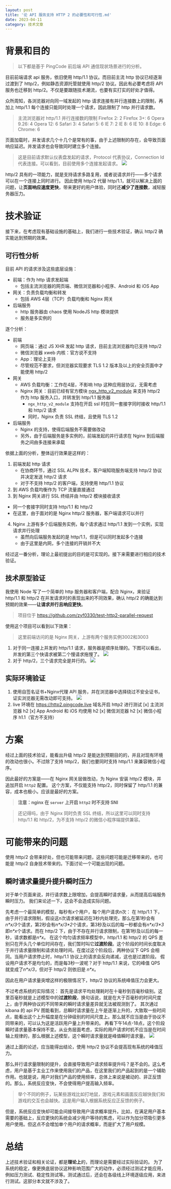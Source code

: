 ```yaml
---
layout: post
title: '论 API 服务支持 HTTP 2 的必要性和可行性.md'
date: 2023-04-11
category: 技术文章
---
```


# 背景和目的
> 以下都是基于 PingCode 前后端 API 通信现状场景进行的分析。

目前前端请求 api 服务，依旧使用 http/1.1 协议。而目前主流 http 协议已经逐渐过渡到了 http/2，例如静态资源托管就使用 http/2 协议。因此有必要考虑将 API 服务也迁移到 http/2。不仅是要跟随技术潮流，也要有实打实的好处才值得。

众所周知，各浏览器对向同一域发起的 http 请求连接有并行连接数上的限制，再加上 http/1.1 每个连接只能同时处理一个请求，因此限制了 http 并行请求数。

>主流浏览器对 http/1.1 并行连接数的限制
Firefox 2:  2
Firefox 3+: 6
Opera 9.26: 4
Opera 12:   6
Safari 3:   4
Safari 5:   6
IE 7:       2
IE 8:       6
IE 10:      8
Edge:       6
Chrome:     6

页面加载时，并发请求几个十几个是常有的事，由于上述限制的存在，会导致页面响应延迟。并发请求也会导致同时建立多个连接。
>这是目前请求默认仪表盘发起的请求，Protocol 代表协议，Connection Id 代表连接。可以看到，目前使用多个连接发起请求。
![](../attachments/pingcode-http1.1.png)

http/2 具有的一项能力，就是支持请求多路复用，或者说请求并行——多个请求可以在一个连接上同时进行。
因此使用 http/2 代替 http/1.1，就可以解决上面的问题，让**页面响应速度更快**，带来更好的用户体验，同时还**减少了连接数**，减轻服务器压力。


# 技术验证
接下来，在考虑现有基础设施的基础上，我们进行一些技术验证，确认 http/2 确实能达到预期的效果。

## 可行性分析

目前 API 的请求涉及这些底层设施：
- 前端：作为 http 请求发起端
    - 包括主流浏览器的网页端、微信浏览器和小程序、Android 和 iOS App
- 网关：负责负载均衡和转发
    - 包括 AWS 4层（TCP）负载均衡和 Nginx 网关
- 后端服务
    - http 服务器由 chaos 使用 NodeJS http 模块提供
    - 服务是多实例的

逐个分析：
- 前端
    - 网页端：通过 JS XHR 发起 http 请求，目前主流浏览器均已支持 http/2
    - 微信浏览器 xweb 内核：官方说不支持
    - App：理论上支持
    - 尽管规范不要求，但浏览器实现要求 TLS 1.2 版本及以上的安全页面中才能使用 http/2
- 网关
    - AWS 负载均衡：工作在4层，不影响 http 这种应用层协议，无需考虑
    - Nginx 网关：目前已经有官方模块 [ngx_http_v2_module](http://nginx.org/en/docs/http/ngx_http_v2_module.html) 来支持 http/2 作为 http 服务入口，并转发到 http/1.1 服务器
        - `ngx_http_v2_module` 支持在开启 ssl 时在同一套接字同时接收 http/1.1 和 http/2 请求
        - 同时，Nginx 负责 SSL 终结，且使用 TLS 1.2
- 后端服务
    - Nginx 的支持，使得后端服务不需要做改动
    - 另外，由于后端服务是多实例的，前端发起的并行请求在 Nginx 到后端服务之间由多连接来承载
  
依据上面的分析，整体运行效果是这样的：
1. 前端发起 http 请求
    - 在协商环节，通过 SSL ALPN 技术，客户端知晓服务端支持 http/2 协议并决定发送 http/2 请求
    - 对于不支持 http/2 的客户端，支持使用 http/1.1 协议
2. 到 AWS 负载均衡作为 TCP 流量直接通过
3. 到 Nginx 网关进行 SSL 终结并由 http/2 模块接收请求
  - 同一个套接字同时支持 http/1.1 和 http/2
  - 在这里，由于面对的是 Nginx http/2 服务器，客户端请求可以并行
4. Nginx 上游有多个后端服务实例，每个请求通过 http/1.1 发到一个实例，实现请求并行处理
    - 虽然向后端服务发起的是 http/1.1，但是可以同时发起多个连接
    - 由于这里是内网，多个连接的开销并不大

经过这一番分析，理论上最初提出的目的是可实现的。接下来需要进行相应的技术验证。

## 技术原型验证
我使用 Node 写了一个简单的 http 服务器和客户端，配合 Nginx，来验证 http/1.1 和 http/2 在并发请求时的表现出来的不同效果，确认 http/2 的确能达到预期的效果——**让请求并行且响应更快**。

> 项目位于 https://github.com/zyf0330/test-http2-parallel-request

使用这个项目可以看到以下效果：
> 这里前端访问的是 Nginx 网关，上游有两个服务实例3002和3003
1. 对于同一连接上并发的 http/1.1 请求，服务器是顺序处理的。下图可以看出，并发的第三个快请求被第二个慢请求拖慢了。
![](../attachments/http1-effect.png)
2. 对于 http/2，三个请求完全是并行的。
![](../attachments/http2-effect.png)
## 实际环境验证
1. 使用自签名证书+Nginx代理 API 服务，并在浏览器中选择绕过不安全证书，证实浏览器无需改动即可支持。
![](../attachments/pingcode-http2.png)
2. live 环境在 https://http2.pingcode.live 域名开启 http2 进行测试
[x] 主流浏览器 h2
[x] App Android 和 iOS 均使用 h2
[x] 微信浏览器 h2
[x] 微信小程序 h1.1（官方不支持）

# 方案
经过上面的技术验证，能看出升级 http/2 是能达到预期目的的，并且对现有环境的改动也很小。不过除了支持 http/2，我们也要同时支持 http/1.1 来兼容微信小程序。

因此最好的方案是——在 Nginx 网关层做改动，为 Nginx 安装 http/2 模块，并追加开启 `http2` 配置。
这个方案，不仅能支持 http/2，同时保留了 http/1.1 的兼容，成本也极小。应该是最好的方案。

> **注意：nginx 在 `server` 上开启 `http2` 时不支持 SNI**

> 还记得吗，由于 Nginx 同时负责 SSL 终结，所以这里可以同时支持 http/1.1 和 http/2，为不支持 http/2 的微信小程序端提供兼容。


# 可能带来的问题
使用 http/2 会带来好处，但也可能带来问题，这些问题可能是迁移带来的，也可能是 http/2 自身技术带来的。下面讨论一个可能出现的问题。

## 瞬时请求量提升提升瞬时压力
对于单个页面来说，并行请求数上限增加，会提高瞬时请求量，从而提高后端服务瞬时压力。
我们来论述一下，这会不会造成实际问题。

先考虑一个最简单的模型，每秒有*x*个用户，每个用户请求*n*次：
在 http/1.1 下，由于并行请求限制，假设这*n*次请求被延迟在3秒内处理完，那么在第1秒会有*n\*x/3*个请求，第2秒会有*n\*x/3\*2*个请求，第3秒及以后的每一秒都会有*n\*x/3\*3*即*n\*x*个请求。而在 http/2 下，由于不存在并行请求限制，在第1秒及以后的每一秒，请求数都是*n\*x*。
在这个均匀请求频率模型中，http/1.1 和 http/2 的 QPS 差别只在开头几个单位时间存在，我们暂时叫它**过渡阶段**。这个阶段的时间长度取决于并行请求量限制和请求处理时间。在度过这个阶段后，两种协议下 QPS 会相同。当用户请求停止时，http/1.1 协议上的请求会反向递减，这也是过渡阶段。
假设用户请求不是均匀的，而是每3秒一波呢？对于 http/1.1 来说，它的峰值 QPS 就变成了*n\*x/3*，但对于 http/2 则依旧是 *n\*x*。

因此在用户请求量突增这样的极限情况下，http/2 协议的系统峰值压力会更大。

不过考虑系统的实际情况：
首先是请求平均处理耗时在十毫秒到百毫秒级别。这里百毫秒就是上述模型中的**过渡阶段**，换句话说，就是在大于百毫秒的时间尺度上，由于两种协议的不同带来的瞬时请求量差异就无法被观测到了。
其次通过 kibana 的 api PV 图能看到，总瞬时请求量在上午是逐渐上升的，大致取一些时间点，能看出这个上升幅度是在分钟级别的时间尺度上。那么就不应当是由于协议不同带来的，可以认为这是活跃用户量上升带来的。
再看下午14点-18点，这个阶段瞬时请求量基本保持不变。从业务层面考虑，实际的用户请求时机不应当是在时间轴上规律的，那么根据上述模型，这个瞬时请求量就是峰值瞬时请求量。
![](../attachments/pingcode-api-pv.png)

通过上面的论述，应当能得出结论，使用 http/2 协议不会提高现有系统的峰值压力。

那么并行请求量限制的提升，会直接导致用户请求频率提升吗？是不会的。这么考虑，用户是基于主业工作来使用我们的产品，在这里我们的产品起到的是一个辅助作用。也就是说，用户对我们产品的使用频率，总体上来说是被动的、非正反馈的。那么，系统反应变快，不会使得用户提高输入频率。
> 举个不同的例子，玩某些游戏比如打地鼠，游戏元素和画面反应越快我们和游戏的交互也会越快。这是用户输入根据系统反应正反馈的例子。

但是，系统反应变快却可能会间接导致用户请求概率提升。比如，在满足用户基本需要的基础上，反应更快的系统会减少用户等待的焦虑，可以作为加分项吸引更多用户使用。但这点不会增加单个用户的请求概率，而是扩大了用户规模。

# 总结
上述技术验证和相关论证，都是**理论上**的，而理论是需要经过实际验证的。
为了系统的稳定，像更换底层协议这种影响范围广大的动作，必须经过测试才能应用，例如压力测试、稳定性测试等。测试通过后，还会在各级线上环境逐级应用，来进行测试。这部分本文就不涉及了。

